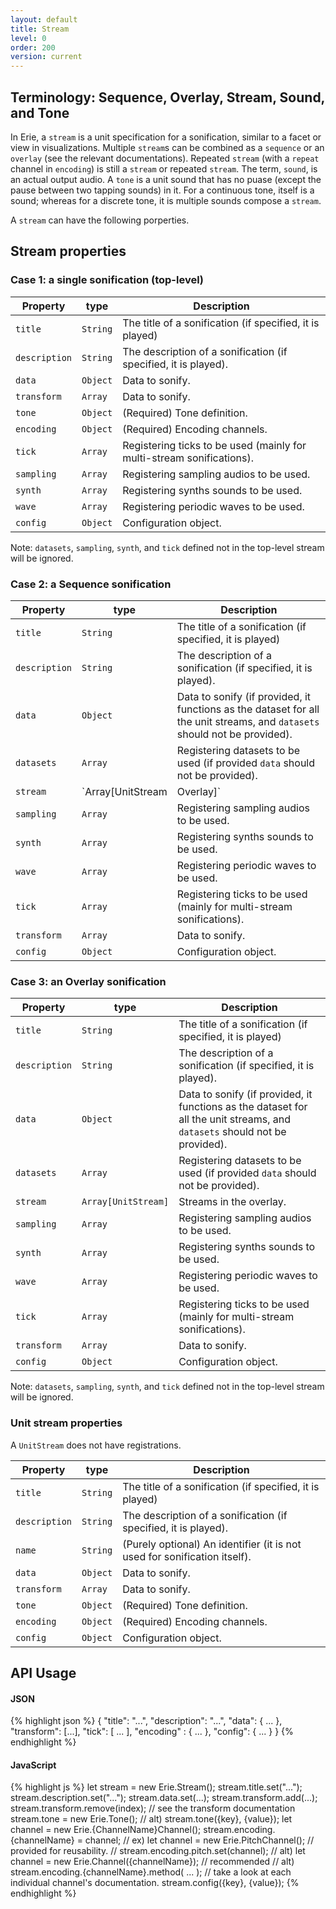 ```yaml
---
layout: default
title: Stream
level: 0
order: 200
version: current
---
```


## Terminology: Sequence, Overlay, Stream, Sound, and Tone

In Erie, a `stream` is a unit specification for a sonification, similar to a facet or view in visualizations.
Multiple `stream`s can be combined as a `sequence` or an `overlay` (see the relevant documentations).
Repeated `stream` (with a `repeat` channel in `encoding`) is still a `stream` or repeated `stream`.
The term, `sound`, is an actual output audio.
A `tone` is a unit sound that has no puase (except the pause between two tapping sounds) in it.
For a continuous tone, itself is a sound; whereas for a discrete tone, it is multiple sounds compose a `stream`.

A `stream` can have the following porperties.

## Stream properties

### Case 1: a single sonification (top-level)

| Property | type | Description |
| -------- | ---- | ----------- |
| `title` | `String` | The title of a sonification (if specified, it is played) |
| `description` | `String` | The description of a sonification (if specified, it is played). |
| `data` | `Object` | Data to sonify. |
| `transform` | `Array` | Data to sonify. |
| `tone` | `Object` | (Required) Tone definition. |
| `encoding` | `Object` | (Required) Encoding channels. |
| `tick` | `Array` | Registering ticks to be used (mainly for multi-stream sonifications). |
| `sampling` | `Array` | Registering sampling audios to be used. |
| `synth` | `Array` | Registering synths sounds to be used. |
| `wave` | `Array` | Registering periodic waves to be used. |
| `config` | `Object` | Configuration object. |

Note: `datasets`, `sampling`, `synth`, and `tick` defined not in the top-level stream will be ignored.

### Case 2: a Sequence sonification

| Property | type | Description |
| -------- | ---- | ----------- |
| `title` | `String` | The title of a sonification (if specified, it is played) |
| `description` | `String` | The description of a sonification (if specified, it is played). |
| `data` | `Object` | Data to sonify (if provided, it functions as the dataset for all the unit streams, and `datasets` should not be provided). |
| `datasets` | `Array` | Registering datasets to be used (if provided `data` should not be provided). |
| `stream` | `Array[UnitStream|Overlay]` | Streams in the sequence. |
| `sampling` | `Array` | Registering sampling audios to be used. |
| `synth` | `Array` | Registering synths sounds to be used. |
| `wave` | `Array` | Registering periodic waves to be used. |
| `tick` | `Array` | Registering ticks to be used (mainly for multi-stream sonifications). |
| `transform` | `Array` | Data to sonify. |
| `config` | `Object` | Configuration object. |

### Case 3: an Overlay sonification

| Property | type | Description |
| -------- | ---- | ----------- |
| `title` | `String` | The title of a sonification (if specified, it is played) |
| `description` | `String` | The description of a sonification (if specified, it is played). |
| `data` | `Object` | Data to sonify (if provided, it functions as the dataset for all the unit streams, and `datasets` should not be provided). |
| `datasets` | `Array` | Registering datasets to be used (if provided `data` should not be provided). |
| `stream` | `Array[UnitStream]` | Streams in the overlay. |
| `sampling` | `Array` | Registering sampling audios to be used. |
| `synth` | `Array` | Registering synths sounds to be used. |
| `wave` | `Array` | Registering periodic waves to be used. |
| `tick` | `Array` | Registering ticks to be used (mainly for multi-stream sonifications). |
| `transform` | `Array` | Data to sonify. |
| `config` | `Object` | Configuration object. |

Note: `datasets`, `sampling`, `synth`, and `tick` defined not in the top-level stream will be ignored.

### Unit stream properties

A `UnitStream` does not have registrations.

| Property | type | Description |
| -------- | ---- | ----------- |
| `title` | `String` | The title of a sonification (if specified, it is played) |
| `description` | `String` | The description of a sonification (if specified, it is played). |
| `name` | `String` | (Purely optional) An identifier (it is not used for sonification itself). |
| `data` | `Object` | Data to sonify. |
| `transform` | `Array` | Data to sonify. |
| `tone` | `Object` | (Required) Tone definition. |
| `encoding` | `Object` | (Required) Encoding channels. |
| `config` | `Object` | Configuration object. |

## API Usage

<code-groups>
<code-group>
<h4>JSON</h4>
{% highlight json %}
{
  "title": "...",
  "description": "...",
  "data": { ... },
  "transform": [...],
  "tick": [ ... ],
  "encoding" : { ... },
  "config": { ... }
}
{% endhighlight %}
</code-group>
<code-group>
<h4>JavaScript</h4>
{% highlight js %}
let stream = new Erie.Stream();
stream.title.set("...");
stream.description.set("...");
stream.data.set(...);
stream.transform.add(...);
stream.transform.remove(index); // see the transform documentation
stream.tone = new Erie.Tone();
// alt) stream.tone({key}, {value});
let channel = new Erie.{ChannelName}Channel();
stream.encoding.{channelName} = channel;
// ex) let channel = new Erie.PitchChannel(); // provided for reusability.
//     stream.encoding.pitch.set(channel);
// alt) let channel = new Erie.Channel({channelName}); // recommended
// alt) stream.encoding.{channelName}.method( ... );
// take a look at each individual channel's documentation.
stream.config({key}, {value});
{% endhighlight %}
</code-group>
</code-groups>
